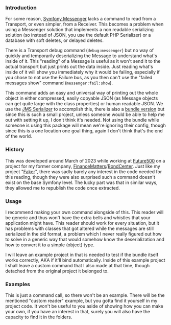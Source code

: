 ### Introduction
For some reason, [Symfony Messenger](https://github.com/symfony/messenger) lacks a command to read from a Transport, or even simpler, from a Receiver.
This becomes a problem when using a Messenger solution that implements a non readable serializing solution (so instead of JSON, you use the default PHP Serializer) or a database with soft deletes, or delayed deletes.

There is a Transport debug command (`debug:messenger`) but no way of quickly and temporarily deserializing the Message to understand what's inside of it.
This "reading" of a Message is useful as it won't send it to the actual transport but just prints out the data inside.
Just reading what's inside of it will show you immediately why it would be failing, especially if you chose to not use the Failure bus, as you then can't use the "failed messages show" command (`messenger:fail:show`).

This command adds an easy and universal way of printing out the whole object in either compressed, easily copyable JSON (as Message objects can get quite large with the class properties) or human readable JSON.
We use the [JMS Serializer](https://github.com/schmittjoh/serializer) to accomplish this, there is also a [bundle version](https://github.com/schmittjoh/JMSSerializerBundle) but since this is such a small project, unless someone would be able to help me out with setting it up, I don't think it's needed.
Not using the bundle while someone is using this package will mean we're ignoring their config, though since this is a one location one goal thing, again I don't think that's the end of the world.

### History
This was developed around March of 2023 while working at [Future500](https://future500.nl/) on a project for my former company, [FinanceMatters](https://www.financematters.nl/)/[BondCenter](https://www.bondcenter.nl/).
Just like my project "[Faker](https://github.com/Rockylars/Faker)", there was sadly barely any interest in the code needed for this reading, though they were also surprised such a command doesn't exist on the base Symfony level.
The lucky part was that in similar ways, they allowed me to republish the code once extracted.

### Usage
I recommend making your own command alongside of this.
This reader will be generic and thus won't have the extra bells and whistles that your application might have.
This reader should work for every situation, but it has problems with classes that got altered while the messages are still serialized in the old format, a problem which I never really figured out how to solve in a generic way that would somehow know the deserialization and how to convert it to a simple (object) type.

I will leave an example project in that is needed to test if the bundle itself works correctly, AKA if it'll bind automatically.
Inside of this example project I shall leave a custom command that I also made at that time, though detached from the original project it belonged to.

### Examples
This is just a command call, so there won't be an example.
There will be the mentioned "custom reader" example, but you gotta find it yourself in my project code.
It won't be useful to you aside of showing how you can make your own, if you have an interest in that, surely you will also have the capacity to find it in the folders.